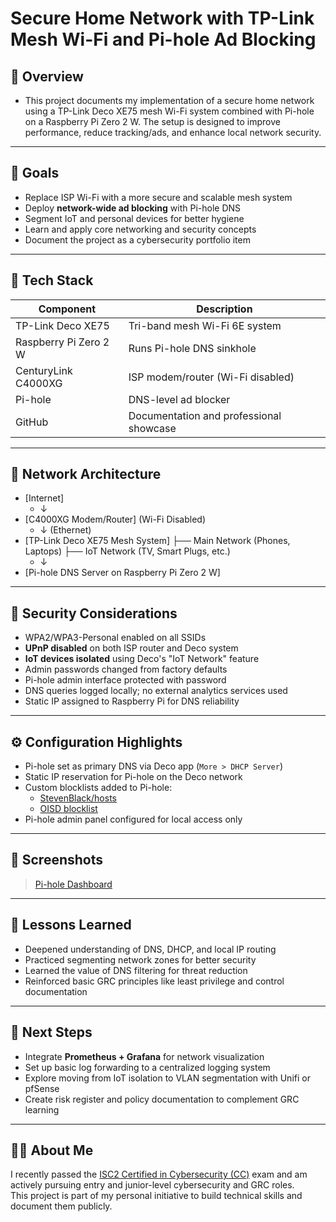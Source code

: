 # Secure Home Network with TP-Link Mesh Wi-Fi and Pi-hole Ad Blocking
## 📔 Overview
- This project documents my implementation of a secure home network using a TP-Link Deco XE75 mesh Wi-Fi system combined with Pi-hole on a Raspberry Pi Zero 2 W. The setup is designed to improve performance, reduce tracking/ads, and enhance local network security.

---

## 🎯 Goals  
- Replace ISP Wi-Fi with a more secure and scalable mesh system  
- Deploy **network-wide ad blocking** with Pi-hole DNS  
- Segment IoT and personal devices for better hygiene  
- Learn and apply core networking and security concepts  
- Document the project as a cybersecurity portfolio item  

---

## 🧰 Tech Stack

| Component              | Description                                 |
|------------------------|---------------------------------------------|
| TP-Link Deco XE75      | Tri-band mesh Wi-Fi 6E system               |
| Raspberry Pi Zero 2 W  | Runs Pi-hole DNS sinkhole                   |
| CenturyLink C4000XG    | ISP modem/router (Wi-Fi disabled)           |
| Pi-hole                | DNS-level ad blocker                        |
| GitHub                 | Documentation and professional showcase     |

---

## 🔌 Network Architecture

- [Internet]
    - ↓
- [C4000XG Modem/Router] (Wi-Fi Disabled)
    - ↓ (Ethernet)
- [TP-Link Deco XE75 Mesh System]
    ├── Main Network (Phones, Laptops)
    ├── IoT Network (TV, Smart Plugs, etc.)
    - ↓
- [Pi-hole DNS Server on Raspberry Pi Zero 2 W]

---

## 🔐 Security Considerations  
- WPA2/WPA3-Personal enabled on all SSIDs  
- **UPnP disabled** on both ISP router and Deco system  
- **IoT devices isolated** using Deco's "IoT Network" feature  
- Admin passwords changed from factory defaults  
- Pi-hole admin interface protected with password  
- DNS queries logged locally; no external analytics services used  
- Static IP assigned to Raspberry Pi for DNS reliability  

---

## ⚙️ Configuration Highlights  

- Pi-hole set as primary DNS via Deco app (`More > DHCP Server`)  
- Static IP reservation for Pi-hole on the Deco network  
- Custom blocklists added to Pi-hole:  
  - [StevenBlack/hosts](https://github.com/StevenBlack/hosts)  
  - [OISD blocklist](https://oisd.nl)  
- Pi-hole admin panel configured for local access only  

---

## 📸 Screenshots  
> [Pi-hole Dashboard](screenshots/pihole-dashboard.png)
> 
--- 

## 🧪 Lessons Learned  
- Deepened understanding of DNS, DHCP, and local IP routing  
- Practiced segmenting network zones for better security  
- Learned the value of DNS filtering for threat reduction  
- Reinforced basic GRC principles like least privilege and control documentation  

---

## 📌 Next Steps  
- Integrate **Prometheus + Grafana** for network visualization  
- Set up basic log forwarding to a centralized logging system  
- Explore moving from IoT isolation to VLAN segmentation with Unifi or pfSense  
- Create risk register and policy documentation to complement GRC learning  

---

## 🧑‍💻 About Me  
I recently passed the [ISC2 Certified in Cybersecurity (CC)](https://www.isc2.org/certifications/cc) exam and am actively pursuing entry and junior-level cybersecurity and GRC roles.  
This project is part of my personal initiative to build technical skills and document them publicly.
